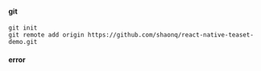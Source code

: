 #### git
```
git init
git remote add origin https://github.com/shaonq/react-native-teaset-demo.git
```

#### error

